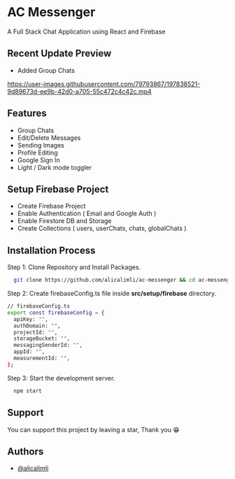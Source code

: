 # AC Messenger

A Full Stack Chat Application using React and Firebase

## Recent Update Preview

- Added Group Chats

https://user-images.githubusercontent.com/79793867/197838521-9d89673d-ee9b-42d0-a705-55c472c4c42c.mp4

## Features

- Group Chats
- Edit/Delete Messages
- Sending Images
- Profile Editing
- Google Sign In
- Light / Dark mode toggler

## Setup Firebase Project

- Create Firebase Project
- Enable Authentication ( Email and Google Auth )
- Enable Firestore DB and Storage
- Create Collections ( users, userChats, chats, globalChats )

## Installation Process

Step 1: Clone Repository and Install Packages.

```bash
  git clone https://github.com/alicalimli/ac-messenger && cd ac-messenger && npm install
```

Step 2: Create firebaseConfig.ts file inside **src/setup/firebase** directory.

```bash
// firebaseConfig.ts
export const firebaseConfig = {
  apiKey: "",
  authDomain: "",
  projectId: "",
  storageBucket: "",
  messagingSenderId: "",
  appId: "",
  measurementId: "",
};

```

Step 3: Start the development server.

```bash
  npm start
```

## Support

You can support this project by leaving a star, Thank you 😁

## Authors

- [@alicalimli](https://www.github.com/alicalimli)
